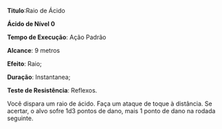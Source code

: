 **Titulo**:Raio de Ácido

**Ácido de Nível 0**

**Tempo de Execução**: Ação Padrão

**Alcance**: 9 metros

**Efeito**: Raio;

**Duração**: Instantanea;

**Teste de Resistência**: Reflexos.

Você dispara um raio de ácido. Faça
um ataque de toque à distância. Se acertar,
o alvo sofre 1d3 pontos de dano, mais 1
ponto de dano na rodada seguinte.